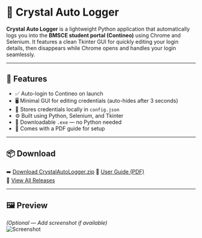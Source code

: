 # 🔐 Crystal Auto Logger

**Crystal Auto Logger** is a lightweight Python application that automatically logs you into the **BMSCE student portal (Contineo)** using Chrome and Selenium. It features a clean Tkinter GUI for quickly editing your login details, then disappears while Chrome opens and handles your login seamlessly.

---

## 🚀 Features

- ✅ Auto-login to Contineo on launch  
- 🖥️ Minimal GUI for editing credentials (auto-hides after 3 seconds)  
- 💾 Stores credentials locally in `config.json`  
- ⚙️ Built using Python, Selenium, and Tkinter  
- 🧊 Downloadable `.exe` — no Python needed  
- 📄 Comes with a PDF guide for setup

---

## 📦 Download

➡️ [Download CrystalAutoLogger.zip](https://github.com/notrishi-1/Crystal-Auto-Logger/releases/download/untagged-2f554d7bc979973d2b6b/Crystal.Logger-v1.0.zip)
📄 [User Guide (PDF)](./User_Guide.pdf)  
🔗 [View All Releases]([https://github.com/notrishi-1/crystal-auto-logger/releases](https://github.com/notrishi-1/Crystal-Auto-Logger/releases))

---

## 🖼️ Preview

*(Optional — Add screenshot if available)*  
![Screenshot](assets/screenshot.png)


